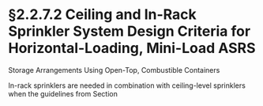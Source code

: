 # §2.2.7.2 Ceiling and In-Rack Sprinkler System Design Criteria for Horizontal-Loading, Mini-Load ASRS



Storage Arrangements Using Open-Top, Combustible Containers

In-rack sprinklers are needed in combination with ceiling-level sprinklers when the guidelines from Section